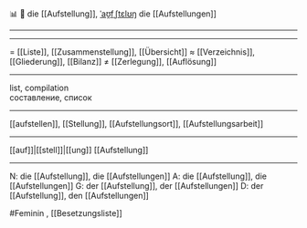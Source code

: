 📊 🔴 die [[Aufstellung]], [ˈaʊ̯fˌʃtɛlʊŋ](https://youglish.com/pronounce/Aufstellung/german)
die [[Aufstellungen]]

---

---

= [[Liste]], [[Zusammenstellung]], [[Übersicht]]
≈ [[Verzeichnis]], [[Gliederung]], [[Bilanz]]
≠ [[Zerlegung]], [[Auflösung]]

---

list, compilation  
составление, список

---

[[aufstellen]], [[Stellung]], [[Aufstellungsort]], [[Aufstellungsarbeit]]

---

[[auf]]|[[stell]]|[[ung]]
[[Aufstellung]]

---

N: die [[Aufstellung]], die [[Aufstellungen]]
A: die [[Aufstellung]], die [[Aufstellungen]]
G: der [[Aufstellung]], der [[Aufstellungen]]
D: der [[Aufstellung]], den [[Aufstellungen]]

#Feminin , [[Besetzungsliste]]
